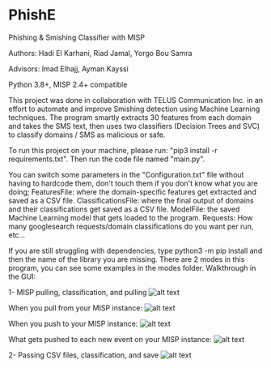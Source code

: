 # PhishE
Phishing & Smishing Classifier with MISP

Authors: Hadi El Karhani, Riad Jamal, Yorgo Bou Samra

Advisors: Imad Elhajj, Ayman Kayssi

Python 3.8+, MISP 2.4+ compatible

This project was done in collaboration with TELUS Communication Inc. in an effort to automate and improve Smishing detection using Machine Learning techniques. The program smartly extracts 30 features from each domain and takes the SMS text, then uses two classifiers (Decision Trees and SVC) to classify domains / SMS as malicious or safe.

To run this project on your machine, please run: "pip3 install -r requirements.txt". Then run the code file named "main.py".

You can switch some parameters in the "Configuration.txt" file without having to hardcode them, don't touch them if you don't know what you are doing; FeaturesFile: where the domain-specific features get extracted and saved as a CSV file. ClassificationsFile: where the final output of domains and their classifications get saved as a CSV file. ModelFile: the saved Machine Learning model that gets loaded to the program. Requests: How many googlesearch requests/domain classifications do you want per run, etc...

If you are still struggling with dependencies, type python3 -m pip install and then the name of the library you are missing.
There are 2 modes in this program, you can see some examples in the modes folder. Walkthrough in the GUI: 

1- MISP pulling, classification, and pulling
![alt text](https://github.com/HadiElKarhani/PhishE/blob/main/GuidancePics/MISP_Pic.png)

When you pull from your MISP instance:
![alt text](https://github.com/HadiElKarhani/PhishE/blob/main/GuidancePics/MISP2_Pic.png)

When you push to your MISP instance:
![alt text](https://github.com/HadiElKarhani/PhishE/blob/main/GuidancePics/MISP3_Pic.png)

What gets pushed to each new event on your MISP instance:
![alt text](https://github.com/HadiElKarhani/PhishE/blob/main/GuidancePics/MISP4_Pic.png)

2- Passing CSV files, classification, and save
![alt text](https://github.com/HadiElKarhani/PhishE/blob/main/GuidancePics/CSV_Pic.png)
